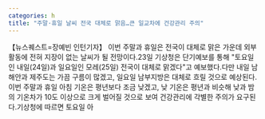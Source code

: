 ```yaml
---
categories: h
title: "주말·휴일 날씨 전국 대체로 맑음…큰 일교차에 건강관리 주의"
---
```

【뉴스퀘스트=장예빈 인턴기자】 이번 주말과 휴일은 전국이 대체로 맑은 가운데 외부활동에 전혀 지장이 없는 날씨가 될 전망이다.23일 기상청은 단기예보를 통해 "토요일인 내일(24일)과 일요일인 모레(25일) 전국이 대체로 맑겠다"고 예보했다.다만 내일 남해안과 제주도는 가끔 구름이 많겠고, 일요일 남부지방은 대체로 흐릴 것으로 예상된다.이번 주말과 휴일 아침 기온은 평년보다 조금 낮겠고, 낮 기온은 평년과 비슷해 낮과 밤의 기온차가 10도 이상으로 크게 벌어질 것으로 보여 건강관리에 각별한 주의가 요구된다.기상청에 따르면 토요일 아